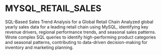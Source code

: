 # MYSQL_RETAIL_SALES
SQL-Based Sales Trend Analysis for a Global Retail Chain
Analyzed global yearly sales data for a leading retail chain using MySQL, identifying key revenue drivers, regional performance trends, and seasonal sales patterns.
Wrote complex SQL queries to identify high-performing product categories and seasonal patterns, contributing to data-driven decision-making for inventory and marketing planning.
